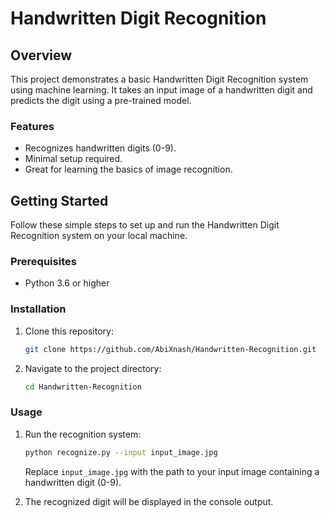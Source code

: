 # Handwritten Digit Recognition

## Overview

This project demonstrates a basic Handwritten Digit Recognition system using machine learning. It takes an input image of a handwritten digit and predicts the digit using a pre-trained model.

### Features

- Recognizes handwritten digits (0-9).
- Minimal setup required.
- Great for learning the basics of image recognition.

## Getting Started

Follow these simple steps to set up and run the Handwritten Digit Recognition system on your local machine.

### Prerequisites

- Python 3.6 or higher

### Installation

1. Clone this repository:

   ```bash
   git clone https://github.com/AbiXnash/Handwritten-Recognition.git
   ```

2. Navigate to the project directory:

   ```bash
   cd Handwritten-Recognition
   ```

### Usage

1. Run the recognition system:

   ```bash
   python recognize.py --input input_image.jpg
   ```

   Replace `input_image.jpg` with the path to your input image containing a handwritten digit (0-9).

2. The recognized digit will be displayed in the console output.
